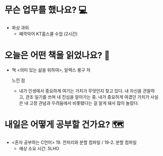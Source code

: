 # 무슨 업무를 했나요? 💻
- 화상 과외
    - 째깍악어 KT홈스쿨 수업 (2시간)

# 오늘은 어떤 책을 읽었나요? 📖
- 책 <의미 있는 삶을 위하여>, 알렉스 룽구 저

    느낀 점
    - 내가 인생에서 중요하게 여기는 가치가 무엇인지 찾고 있다. 내 자신을 관찰하고, 관조 일기를 쓰며 내 진심을 알아가는 중. 내가 중요하게 여겼던 가치가 사실은 내 고정 관념과 두려움에서 비롯됐다는 걸 알게 돼서 많이 놀랐다.

# 내일은 어떻게 공부할 건가요? 🗺
- <혼자 공부하는 C언어> 19. 전처리와 분할 컴파일 / 19-2. 분할 컴파일
    - 예상 소요 시간: 5LHO